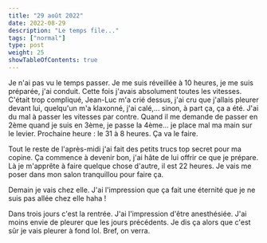 ```yaml
---
title: "29 août 2022"
date: 2022-08-29
description: "Le temps file..."
tags: ["normal"]
type: post
weight: 25
showTableOfContents: true
---
```


Je n'ai pas vu le temps passer. Je me suis réveillée à 10 heures, je me suis préparée, j'ai conduit. Cette fois j'avais absolument toutes les vitesses. C'était trop compliqué, Jean-Luc m'a crié dessus, j'ai cru que j'allais pleurer devant lui, quelqu'un m'a klaxonné, j'ai calé,... sinon, à part ça, ça a été. J'ai du mal à passer les vitesses par contre. Quand il me demande de passer en 2ème quand je suis en 3ème, je passe la 4ème... je place mal ma main sur le levier. Prochaine heure : le 31 à 8 heures. Ça va le faire.

Tout le reste de l'après-midi j'ai fait des petits trucs top secret pour ma copine. Ça commence à devenir bon, j'ai hâte de lui offrir ce que je prépare. Là je m'apprête à faire quelque chose d'autre, il est 22 heures. Je vais me poser dans mon salon tranquillou pour faire ça.

Demain je vais chez elle. J'ai l'impression que ça fait une éternité que je ne suis pas allée chez elle haha !

Dans trois jours c'est la rentrée. J'ai l'impression d'être anesthésiée. J'ai moins envie de pleurer que les jours précédents. Je dis ça alors que c'est sûr je vais pleurer à fond lol. Bref, on verra.